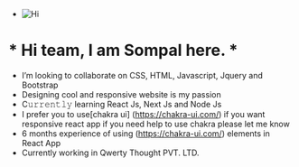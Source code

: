 
- ![Hi](https://user-images.githubusercontent.com/96425978/181788422-c5a20bfd-e243-496e-8b90-50ac9e9479f7.gif) 
# * Hi team, I am Sompal here. *
- I’m looking to collaborate on CSS, HTML, Javascript, Jquery and Bootstrap
- Designing cool and responsive website is my passion
- C𝚞𝚛𝚛𝚎𝚗𝚝𝚕𝚢 learning React Js, Next Js and Node Js
- I prefer you to use[chakra ui] (https://chakra-ui.com/) if you want responsive react app if you need help to use chakra please let me know
- 6 months experience of using (https://chakra-ui.com/) elements in React App
- Currently working in Qwerty Thought PVT. LTD.
<!--- 
Sompal4549/Sompal4549 is a ✨ special ✨ repository because its `README.md` (this file) appears on your GitHub profile.
You can click the Preview link to take a look at your changes.
--->
